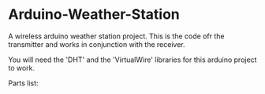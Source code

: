 # Arduino-Weather-Station
A wireless arduino weather station project.
This is the code ofr the transmitter and works in conjunction with the receiver.

You will need the 'DHT' and the 'VirtualWire' libraries for this arduino project to work.

Parts list:
